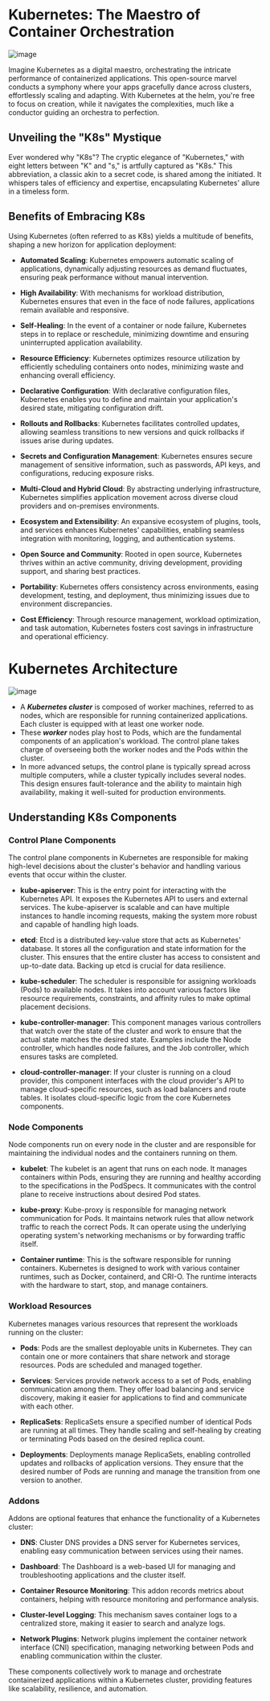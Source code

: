 # Kubernetes: The Maestro of Container Orchestration


![image](https://github.com/keshavlearndevops/kube-saga/assets/134159375/b07fa48d-13e8-4efa-a00b-64906b68ed11)

Imagine Kubernetes as a digital maestro, orchestrating the intricate performance of containerized applications. This open-source marvel conducts a symphony where your apps gracefully dance across clusters, effortlessly scaling and adapting. With Kubernetes at the helm, you're free to focus on creation, while it navigates the complexities, much like a conductor guiding an orchestra to perfection.

## Unveiling the "K8s" Mystique

Ever wondered why "K8s"? The cryptic elegance of "Kubernetes," with eight letters between "K" and "s," is artfully captured as "K8s." This abbreviation, a classic akin to a secret code, is shared among the initiated. It whispers tales of efficiency and expertise, encapsulating Kubernetes' allure in a timeless form.

## Benefits of Embracing K8s

Using Kubernetes (often referred to as K8s) yields a multitude of benefits, shaping a new horizon for application deployment:

- **Automated Scaling**: Kubernetes empowers automatic scaling of applications, dynamically adjusting resources as demand fluctuates, ensuring peak performance without manual intervention.

- **High Availability**: With mechanisms for workload distribution, Kubernetes ensures that even in the face of node failures, applications remain available and responsive.

- **Self-Healing**: In the event of a container or node failure, Kubernetes steps in to replace or reschedule, minimizing downtime and ensuring uninterrupted application availability.

- **Resource Efficiency**: Kubernetes optimizes resource utilization by efficiently scheduling containers onto nodes, minimizing waste and enhancing overall efficiency.

- **Declarative Configuration**: With declarative configuration files, Kubernetes enables you to define and maintain your application's desired state, mitigating configuration drift.

- **Rollouts and Rollbacks**: Kubernetes facilitates controlled updates, allowing seamless transitions to new versions and quick rollbacks if issues arise during updates.

- **Secrets and Configuration Management**: Kubernetes ensures secure management of sensitive information, such as passwords, API keys, and configurations, reducing exposure risks.

- **Multi-Cloud and Hybrid Cloud**: By abstracting underlying infrastructure, Kubernetes simplifies application movement across diverse cloud providers and on-premises environments.

- **Ecosystem and Extensibility**: An expansive ecosystem of plugins, tools, and services enhances Kubernetes' capabilities, enabling seamless integration with monitoring, logging, and authentication systems.

- **Open Source and Community**: Rooted in open source, Kubernetes thrives within an active community, driving development, providing support, and sharing best practices.

- **Portability**: Kubernetes offers consistency across environments, easing development, testing, and deployment, thus minimizing issues due to environment discrepancies.

- **Cost Efficiency**: Through resource management, workload optimization, and task automation, Kubernetes fosters cost savings in infrastructure and operational efficiency.

# Kubernetes Architecture 

![image](https://github.com/keshavlearndevops/kube-saga/assets/134159375/604c0da9-3f6b-40b9-8d12-a2b5eb515270)

- A ***Kubernetes cluster*** is composed of worker machines, referred to as nodes, which are responsible for running containerized applications. Each cluster is equipped with at least one worker node.
- These ***worker*** nodes play host to Pods, which are the fundamental components of an application's workload. The control plane takes charge of overseeing both the worker nodes and the Pods within the cluster. 
- In more advanced setups, the control plane is typically spread across multiple computers, while a cluster typically includes several nodes. This design ensures fault-tolerance and the ability to maintain high availability, making it well-suited for production environments.

## Understanding K8s Components

### Control Plane Components

The control plane components in Kubernetes are responsible for making high-level decisions about the cluster's behavior and handling various events that occur within the cluster.

- **kube-apiserver**: This is the entry point for interacting with the Kubernetes API. It exposes the Kubernetes API to users and external services. The kube-apiserver is scalable and can have multiple instances to handle incoming requests, making the system more robust and capable of handling high loads.

- **etcd**: Etcd is a distributed key-value store that acts as Kubernetes' database. It stores all the configuration and state information for the cluster. This ensures that the entire cluster has access to consistent and up-to-date data. Backing up etcd is crucial for data resilience.

- **kube-scheduler**: The scheduler is responsible for assigning workloads (Pods) to available nodes. It takes into account various factors like resource requirements, constraints, and affinity rules to make optimal placement decisions.

- **kube-controller-manager**: This component manages various controllers that watch over the state of the cluster and work to ensure that the actual state matches the desired state. Examples include the Node controller, which handles node failures, and the Job controller, which ensures tasks are completed.

- **cloud-controller-manager**: If your cluster is running on a cloud provider, this component interfaces with the cloud provider's API to manage cloud-specific resources, such as load balancers and route tables. It isolates cloud-specific logic from the core Kubernetes components.

### Node Components

Node components run on every node in the cluster and are responsible for maintaining the individual nodes and the containers running on them.

- **kubelet**: The kubelet is an agent that runs on each node. It manages containers within Pods, ensuring they are running and healthy according to the specifications in the PodSpecs. It communicates with the control plane to receive instructions about desired Pod states.

- **kube-proxy**: Kube-proxy is responsible for managing network communication for Pods. It maintains network rules that allow network traffic to reach the correct Pods. It can operate using the underlying operating system's networking mechanisms or by forwarding traffic itself.

- **Container runtime**: This is the software responsible for running containers. Kubernetes is designed to work with various container runtimes, such as Docker, containerd, and CRI-O. The runtime interacts with the hardware to start, stop, and manage containers.

### Workload Resources

Kubernetes manages various resources that represent the workloads running on the cluster:

- **Pods**: Pods are the smallest deployable units in Kubernetes. They can contain one or more containers that share network and storage resources. Pods are scheduled and managed together.

- **Services**: Services provide network access to a set of Pods, enabling communication among them. They offer load balancing and service discovery, making it easier for applications to find and communicate with each other.

- **ReplicaSets**: ReplicaSets ensure a specified number of identical Pods are running at all times. They handle scaling and self-healing by creating or terminating Pods based on the desired replica count.

- **Deployments**: Deployments manage ReplicaSets, enabling controlled updates and rollbacks of application versions. They ensure that the desired number of Pods are running and manage the transition from one version to another.

### Addons

Addons are optional features that enhance the functionality of a Kubernetes cluster:

- **DNS**: Cluster DNS provides a DNS server for Kubernetes services, enabling easy communication between services using their names.

- **Dashboard**: The Dashboard is a web-based UI for managing and troubleshooting applications and the cluster itself.

- **Container Resource Monitoring**: This addon records metrics about containers, helping with resource monitoring and performance analysis.

- **Cluster-level Logging**: This mechanism saves container logs to a centralized store, making it easier to search and analyze logs.

- **Network Plugins**: Network plugins implement the container network interface (CNI) specification, managing networking between Pods and enabling communication within the cluster.

These components collectively work to manage and orchestrate containerized applications within a Kubernetes cluster, providing features like scalability, resilience, and automation.

